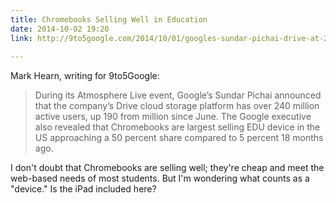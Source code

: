 ```yaml
---
title: Chromebooks Selling Well in Education
date: 2014-10-02 19:20
link: http://9to5google.com/2014/10/01/googles-sundar-pichai-drive-at-240m-active-users-chromebooks-approaching-50-us-edu-market-video/
  
---
```



Mark Hearn, writing for 9to5Google: 

> During its Atmosphere Live event, Google’s Sundar Pichai announced that the company’s Drive cloud storage platform has over 240 million active users, up 190 from million since June. The Google executive also revealed that Chromebooks are largest selling EDU device in the US approaching a 50 percent share compared to 5 percent 18 months ago.

I don't doubt that Chromebooks are selling well; they're cheap and meet the web-based needs of most students. But I'm wondering what counts as a "device." Is the iPad included here? 
